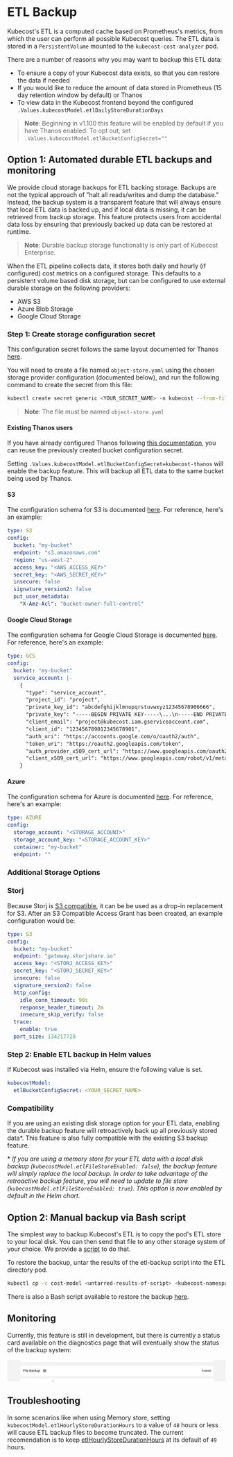 # ETL Backup

Kubecost's ETL is a computed cache based on Prometheus's metrics, from which the user can perform all possible Kubecost queries. The ETL data is stored in a `PersistentVolume` mounted to the `kubecost-cost-analyzer` pod.

There are a number of reasons why you may want to backup this ETL data:

* To ensure a copy of your Kubecost data exists, so that you can restore the data if needed
* If you would like to reduce the amount of data stored in Prometheus (15 day retention window by default) or Thanos
* To view data in the Kubecost frontend beyond the configured `.Values.kubecostModel.etlDailyStoreDurationDays`

> **Note**: Beginning in v1.100 this feature will be enabled by default if you have Thanos enabled. To opt out, set `.Values.kubecostModel.etlBucketConfigSecret=""`

## Option 1: Automated durable ETL backups and monitoring

We provide cloud storage backups for ETL backing storage. Backups are not the typical approach of "halt all reads/writes and dump the database." Instead, the backup system is a transparent feature that will always ensure that local ETL data is backed up, and if local data is missing, it can be retrieved from backup storage. This feature protects users from accidental data loss by ensuring that previously backed up data can be restored at runtime.

> **Note**: Durable backup storage functionality is only part of Kubecost Enterprise.

When the ETL pipeline collects data, it stores both daily and hourly (if configured) cost metrics on a configured storage. This defaults to a persistent volume based disk storage, but can be configured to use external durable storage on the following providers:

* AWS S3
* Azure Blob Storage
* Google Cloud Storage

### Step 1: Create storage configuration secret

This configuration secret follows the same layout documented for Thanos [here](https://thanos.io/v0.21/thanos/storage.md).

You will need to create a file named `object-store.yaml` using the chosen storage provider configuration (documented below), and run the following command to create the secret from this file:

```bash
kubectl create secret generic <YOUR_SECRET_NAME> -n kubecost --from-file=object-store.yaml
```

> **Note**: The file must be named `object-store.yaml`

#### Existing Thanos users

If you have already configured Thanos following [this documentation](/long-term-storage.md), you can reuse the previously created bucket configuration secret.

Setting `.Values.kubecostModel.etlBucketConfigSecret=kubecost-thanos` will enable the backup feature. This will backup all ETL data to the same bucket being used by Thanos.

#### S3

The configuration schema for S3 is documented [here](https://thanos.io/v0.21/thanos/storage.md#s3). For reference, here's an example:

```yaml
type: S3
config:
  bucket: "my-bucket"
  endpoint: "s3.amazonaws.com"
  region: "us-west-2"
  access_key: "<AWS_ACCESS_KEY>"
  secret_key: "<AWS_SECRET_KEY>"
  insecure: false
  signature_version2: false
  put_user_metadata:
    "X-Amz-Acl": "bucket-owner-full-control"
```

#### Google Cloud Storage

The configuration schema for Google Cloud Storage is documented [here](https://thanos.io/v0.21/thanos/storage.md/#gcs). For reference, here's an example:

```yaml
type: GCS
config:
  bucket: "my-bucket"
  service_account: |-
    {
      "type": "service_account",
      "project_id": "project",
      "private_key_id": "abcdefghijklmnopqrstuvwxyz12345678906666",
      "private_key": "-----BEGIN PRIVATE KEY-----\...\n-----END PRIVATE KEY-----\n",
      "client_email": "project@kubecost.iam.gserviceaccount.com",
      "client_id": "123456789012345678901",
      "auth_uri": "https://accounts.google.com/o/oauth2/auth",
      "token_uri": "https://oauth2.googleapis.com/token",
      "auth_provider_x509_cert_url": "https://www.googleapis.com/oauth2/v1/certs",
      "client_x509_cert_url": "https://www.googleapis.com/robot/v1/metadata/x509/kubecost%40gitpods.iam.gserviceaccount.com"
    }    
```

#### Azure

The configuration schema for Azure is documented [here](https://thanos.io/v0.21/thanos/storage.md/#azure). For reference, here's an example:

```yaml
type: AZURE
config:
  storage_account: "<STORAGE_ACCOUNT>"
  storage_account_key: "<STORAGE_ACCOUNT_KEY>"
  container: "my-bucket"
  endpoint: ""
```

### Additional Storage Options

### Storj

Because Storj is [S3 compatible](https://docs.storj.io/dcs/api-reference/s3-compatible-gateway/), it can be be used as a drop-in replacement for S3. After an S3 Compatible Access Grant has been created, an example configuration would be:

```yaml
type: S3
config:
  bucket: "my-bucket"
  endpoint: "gateway.storjshare.io"
  access_key: "<STORJ_ACCESS_KEY>"
  secret_key: "<STORJ_SECRET_KEY>"
  insecure: false
  signature_version2: false
  http_config:
    idle_conn_timeout: 90s
    response_header_timeout: 2m
    insecure_skip_verify: false
  trace:
    enable: true
  part_size: 134217728
```

### Step 2: Enable ETL backup in Helm values

If Kubecost was installed via Helm, ensure the following value is set.

```yaml
kubecostModel:
  etlBucketConfigSecret: <YOUR_SECRET_NAME>
```

### Compatibility

If you are using an existing disk storage option for your ETL data, enabling the durable backup feature will retroactively back up all previously stored data\*. This feature is also fully compatible with the existing S3 backup feature.

\* _If you are using a memory store for your ETL data with a local disk backup (`kubecostModel.etlFileStoreEnabled: false`), the backup feature will simply replace the local backup. In order to take advantage of the retroactive backup feature, you will need to update to file store (`kubecostModel.etlFileStoreEnabled: true`). This option is now enabled by default in the Helm chart._

## Option 2: Manual backup via Bash script

The simplest way to backup Kubecost's ETL is to copy the pod's ETL store to your local disk. You can then send that file to any other storage system of your choice. We provide a [script](https://github.com/kubecost/etl-backup) to do that.

To restore the backup, untar the results of the etl-backup script into the ETL directory pod.

```bash
kubectl cp -c cost-model <untarred-results-of-script> <kubecost-namespace>/<kubecost-pod-name>/var/configs/db/etl
```

There is also a Bash script available to restore the backup [here](https://github.com/kubecost/etl-backup/blob/main/upload-etl.sh).

## Monitoring

Currently, this feature is still in development, but there is currently a status card available on the diagnostics page that will eventually show the status of the backup system:

![Diagnostic ETL Backup Status](https://raw.githubusercontent.com/kubecost/docs/main/images/diagnostics-etl-backup-status.png)

## Troubleshooting

In some scenarios like when using Memory store, setting `kubecostModel.etlHourlyStoreDurationHours` to a value of `48` hours or less will cause ETL backup files to become truncated. The current recomendation is to keep [etlHourlyStoreDurationHours](https://github.com/kubecost/cost-analyzer-helm-chart/blob/8fd5502925c28c56af38b0c4e66c4ec746761d50/cost-analyzer/values.yaml#L322) at its default of `49` hours.
